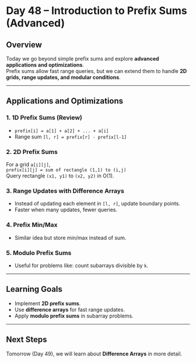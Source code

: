 # Day 48 – Introduction to Prefix Sums (Advanced)

## Overview
Today we go beyond simple prefix sums and explore **advanced applications and optimizations**.  
Prefix sums allow fast range queries, but we can extend them to handle **2D grids, range updates, and modular conditions**.

---

## Applications and Optimizations

### 1. 1D Prefix Sums (Review)
- `prefix[i] = a[1] + a[2] + ... + a[i]`
- Range sum `[l, r] = prefix[r] - prefix[l-1]`

### 2. 2D Prefix Sums
For a grid `a[i][j]`,  
`prefix[i][j] = sum of rectangle (1,1) to (i,j)`  
Query rectangle `(x1, y1)` to `(x2, y2)` in O(1).

### 3. Range Updates with Difference Arrays
- Instead of updating each element in `[l, r]`, update boundary points.
- Faster when many updates, fewer queries.

### 4. Prefix Min/Max
- Similar idea but store min/max instead of sum.

### 5. Modulo Prefix Sums
- Useful for problems like: count subarrays divisible by `k`.

---


## Learning Goals
- Implement **2D prefix sums**.  
- Use **difference arrays** for fast range updates.  
- Apply **modulo prefix sums** in subarray problems.

---

## Next Steps
Tomorrow (Day 49), we will learn about **Difference Arrays** in more detail.
